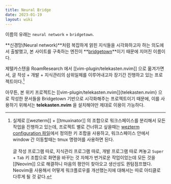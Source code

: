 ```yaml
---
title: Neural Bridge
date: 2023-01-19
layout: wiki
---
```


이름의 유래는 `neural network` + `bridgetown`.

**신경망(Neural network)**처럼 복잡하게 얽힌 지식들을 시각화하고자 하는 의도에서 출발했고, 본 사이트를 구축하는 엔진이 **[bridgetown](https://bridgetownrb.com)**이기 때문에 지어진 이름이다.

제텔카스텐을 RoamResearch 에서 [[vim-plugin/telekasten.nvim]] 으로 옮겨가면서, 글 작성 + 개발 + 지식관리의 삼위일체를 이루어내고자 장기간 진행하고 있는 프로젝트이다.[^1] 

아무튼, 본 위키 프로젝트는 [[vim-plugin/telekasten.nvim]]{telekasten.nvim} 으로 작성한 문서들을 Bridgetown 기반으로 시각화해주는 프로젝트이기 때문에, 이를 사용하기 위해서는 **telekasten.nvim** 을 설치해야만 제대로 이용이 가능하다.  


[^1]: 실제로 [[wezterm]] + [[tmuxinator]] 의 조합으로 워크스페이스를 분리해서 모든 작업을 진행하고 있는데, 프로젝트 별로 건너뛰고 싶을때는 [wezterm configuration 파일](https://github.com/malkoG/dotfiles/blob/main/private_dot_config/wezterm/keymaps.lua)에서 정의한 키 조합을 사용하고, 워크스페이스 안에서 window 간 이동할때는 tmux 명령어를 사용하면 된다. <br/><br/> 글 작성 프로그램 따로, 지식관리 프로그램 따로, 개발 프로그램 따로 켜놓고 `Super` + `Tab` 키 조합으로 화면을 바꾸는 것 자체가 번거로운 작업이었는데 모든 것을 [[Neovim]] 으로 해결하니 마음의 평안이 찾아오고 생산성도 퀀텀점프했다. Neovim을 사용해서 어떻게 워크플로우를 개선했는지에 대해서는 따로 아티클로 다루게 될 것 같다.
